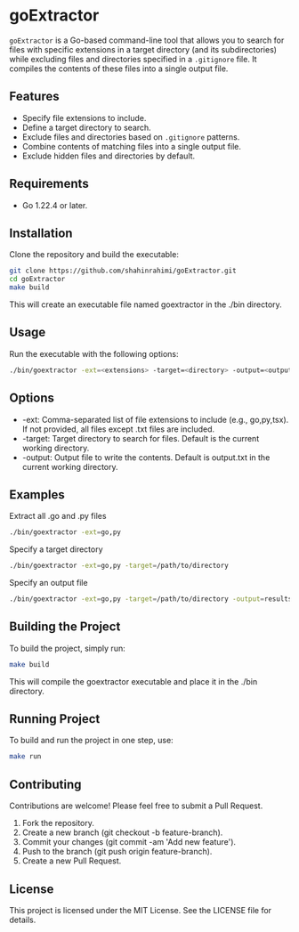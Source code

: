 # goExtractor

`goExtractor` is a Go-based command-line tool that allows you to search for files with specific extensions in a target directory (and its subdirectories) while excluding files and directories specified in a `.gitignore` file. It compiles the contents of these files into a single output file.

## Features

- Specify file extensions to include.
- Define a target directory to search.
- Exclude files and directories based on `.gitignore` patterns.
- Combine contents of matching files into a single output file.
- Exclude hidden files and directories by default.

## Requirements

- Go 1.22.4 or later.

## Installation

Clone the repository and build the executable:

```sh
git clone https://github.com/shahinrahimi/goExtractor.git
cd goExtractor
make build
```
This will create an executable file named goextractor in the ./bin directory.

## Usage
Run the executable with the following options:
```sh
./bin/goextractor -ext=<extensions> -target=<directory> -output=<output_file>
```
## Options
- -ext: Comma-separated list of file extensions to include (e.g., go,py,tsx). If not provided, all files except .txt files are included.
- -target: Target directory to search for files. Default is the current working directory.
- -output: Output file to write the contents. Default is output.txt in the current working directory.

## Examples
Extract all .go and .py files
```sh
./bin/goextractor -ext=go,py
```
Specify a target directory
```sh
./bin/goextractor -ext=go,py -target=/path/to/directory
```
Specify an output file
```sh
./bin/goextractor -ext=go,py -target=/path/to/directory -output=results.txt
```
## Building the Project
To build the project, simply run:
```sh
make build
```
This will compile the goextractor executable and place it in the ./bin directory.
## Running Project
To build and run the project in one step, use:
```sh
make run
```
## Contributing
Contributions are welcome! Please feel free to submit a Pull Request.
1. Fork the repository.
2. Create a new branch (git checkout -b feature-branch).
3. Commit your changes (git commit -am 'Add new feature').
4. Push to the branch (git push origin feature-branch).
5. Create a new Pull Request.

## License
This project is licensed under the MIT License. See the LICENSE file for details.



